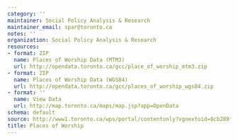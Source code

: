 ```yaml
---
category: ''
maintainer: Social Policy Analysis & Research
maintainer_email: spar@toronto.ca
notes: ''
organization: Social Policy Analysis & Research
resources:
- format: ZIP
  name: Places of Worship Data (MTM3)
  url: http://opendata.toronto.ca/gcc/place_of_worship_mtm3.zip
- format: ZIP
  name: Places of Worship Data (WGS84)
  url: http://opendata.toronto.ca/gcc/places_of_worship_wgs84.zip
- format: ''
  name: View Data
  url: http://map.toronto.ca/maps/map.jsp?app=OpenData
schema: default
source: http://www1.toronto.ca/wps/portal/contentonly?vgnextoid=8cb289fe9c18b210VgnVCM1000003dd60f89RCRD&vgnextchannel=1a66e03bb8d1e310VgnVCM10000071d60f89RCRD
title: Places of Worship
---
```

